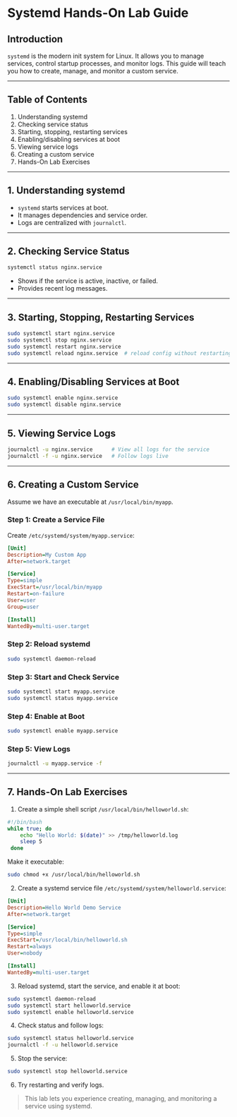 # Systemd Hands-On Lab Guide

## Introduction
`systemd` is the modern init system for Linux. It allows you to manage services, control startup processes, and monitor logs. This guide will teach you how to create, manage, and monitor a custom service.

---

## Table of Contents
1. Understanding systemd
2. Checking service status
3. Starting, stopping, restarting services
4. Enabling/disabling services at boot
5. Viewing service logs
6. Creating a custom service
7. Hands-On Lab Exercises

---

## 1. Understanding systemd

- `systemd` starts services at boot.
- It manages dependencies and service order.
- Logs are centralized with `journalctl`.

---

## 2. Checking Service Status

```bash
systemctl status nginx.service
```

- Shows if the service is active, inactive, or failed.
- Provides recent log messages.

---

## 3. Starting, Stopping, Restarting Services

```bash
sudo systemctl start nginx.service
sudo systemctl stop nginx.service
sudo systemctl restart nginx.service
sudo systemctl reload nginx.service  # reload config without restarting
```

---

## 4. Enabling/Disabling Services at Boot

```bash
sudo systemctl enable nginx.service
sudo systemctl disable nginx.service
```

---

## 5. Viewing Service Logs

```bash
journalctl -u nginx.service      # View all logs for the service
journalctl -f -u nginx.service   # Follow logs live
```

---

## 6. Creating a Custom Service

Assume we have an executable at `/usr/local/bin/myapp`.

### Step 1: Create a Service File

Create `/etc/systemd/system/myapp.service`:

```ini
[Unit]
Description=My Custom App
After=network.target

[Service]
Type=simple
ExecStart=/usr/local/bin/myapp
Restart=on-failure
User=user
Group=user

[Install]
WantedBy=multi-user.target
```

### Step 2: Reload systemd

```bash
sudo systemctl daemon-reload
```

### Step 3: Start and Check Service

```bash
sudo systemctl start myapp.service
sudo systemctl status myapp.service
```

### Step 4: Enable at Boot

```bash
sudo systemctl enable myapp.service
```

### Step 5: View Logs

```bash
journalctl -u myapp.service -f
```

---

## 7. Hands-On Lab Exercises

1. Create a simple shell script `/usr/local/bin/helloworld.sh`:

```bash
#!/bin/bash
while true; do
    echo "Hello World: $(date)" >> /tmp/helloworld.log
    sleep 5
 done
```

Make it executable:
```bash
sudo chmod +x /usr/local/bin/helloworld.sh
```

2. Create a systemd service file `/etc/systemd/system/helloworld.service`:

```ini
[Unit]
Description=Hello World Demo Service
After=network.target

[Service]
Type=simple
ExecStart=/usr/local/bin/helloworld.sh
Restart=always
User=nobody

[Install]
WantedBy=multi-user.target
```

3. Reload systemd, start the service, and enable it at boot:

```bash
sudo systemctl daemon-reload
sudo systemctl start helloworld.service
sudo systemctl enable helloworld.service
```

4. Check status and follow logs:

```bash
sudo systemctl status helloworld.service
journalctl -f -u helloworld.service
```

5. Stop the service:
```bash
sudo systemctl stop helloworld.service
```

6. Try restarting and verify logs.

> This lab lets you experience creating, managing, and monitoring a service using systemd.

